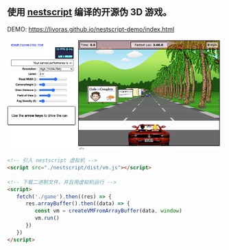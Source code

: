 ## 使用 [nestscript](https://github.com/livoras/nestscript) 编译的开源伪 3D 游戏。

DEMO: https://livoras.github.io/nestscript-demo/index.html

<img src="https://github.com/livoras/nestscript-demo/blob/master/demo.png?raw=true">

```html
<!-- 引入 nestscript 虚拟机 -->
<script src="./nestscript/dist/vm.js"></script>

<!-- 下载二进制文件，并且用虚拟机运行 -->
<script>
   fetch('./game').then((res) => {
      res.arrayBuffer().then((data) => {
         const vm = createVMFromArrayBuffer(data, window)
         vm.run()
      })
   })
</script>
```
